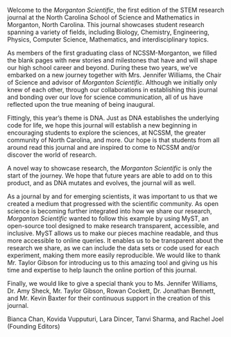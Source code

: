 Welcome to the *Morganton Scientific*, the first edition of the STEM research journal at the North Carolina School of Science and Mathematics in Morganton, North Carolina. This journal showcases student research spanning a variety of fields, including Biology, Chemistry, Engineering, Physics, Computer Science, Mathematics, and interdisciplinary topics.

As members of the first graduating class of NCSSM-Morganton, we filled the blank pages with new stories and milestones that have and will shape our high school career and beyond. During these two years, we’ve embarked on a new journey together with Mrs. Jennifer Williams, the Chair of Science and advisor of *Morganton Scientific*. Although we initially only knew of each other, through our collaborations in establishing this journal and bonding over our love for science communication, all of us have reflected upon the true meaning of being inaugural. 

Fittingly, this year’s theme is DNA. Just as DNA establishes the underlying code for life, we hope this journal will establish a new beginning in encouraging students to explore the sciences, at NCSSM, the greater community of North Carolina, and more. Our hope is that students from all around read this journal and are inspired to come to NCSSM and/or discover the world of research.

A novel way to showcase research, the *Morganton Scientific* is only the start of the journey. We hope that future years are able to add on to this product, and as DNA mutates and evolves, the journal will as well.

As a journal by and for emerging scientists, it was important to us that we created a medium that progressed with the scientific community. As open science is becoming further integrated into how we share our research, *Morganton Scientific* wanted to follow this example by using MyST, an open-source tool designed to make research transparent, accessible, and inclusive. MyST allows us to make our pieces machine readable, and thus more accessible to online queries. It enables us to be transparent about the research we share, as we can include the data sets or code used for each experiment, making them more easily reproducible. We would like to thank Mr. Taylor Gibson for introducing us to this amazing tool and giving us his time and expertise to help launch the online portion of this journal.

Finally, we would like to give a special thank you to Ms. Jennifer Williams, Dr. Amy Sheck, Mr. Taylor Gibson, Rowan Cockett, Dr. Jonathan Bennett, and Mr. Kevin Baxter for their continuous support in the creation of this journal. 

Bianca Chan, Kovida Vupputuri, Lara Dincer, Tanvi Sharma, and Rachel Joel (Founding Editors)
